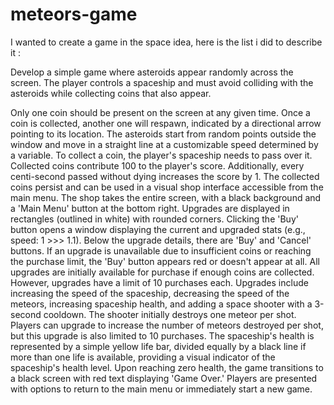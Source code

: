 # meteors-game
I wanted to create a game in the space idea, here is the list i did to describe it :

Develop a simple game where asteroids appear randomly across the screen. The player controls a spaceship and must avoid colliding with the asteroids while collecting coins that also appear.

Only one coin should be present on the screen at any given time. Once a coin is collected, another one will respawn, indicated by a directional arrow pointing to its location.
The asteroids start from random points outside the window and move in a straight line at a customizable speed determined by a variable.
To collect a coin, the player's spaceship needs to pass over it. Collected coins contribute 100 to the player's score. Additionally, every centi-second passed without dying increases the score by 1.
The collected coins persist and can be used in a visual shop interface accessible from the main menu. The shop takes the entire screen, with a black background and a 'Main Menu' button at the bottom right. Upgrades are displayed in rectangles (outlined in white) with rounded corners. Clicking the 'Buy' button opens a window displaying the current and upgraded stats (e.g., speed: 1 >>> 1.1). Below the upgrade details, there are 'Buy' and 'Cancel' buttons. If an upgrade is unavailable due to insufficient coins or reaching the purchase limit, the 'Buy' button appears red or doesn't appear at all.
All upgrades are initially available for purchase if enough coins are collected. However, upgrades have a limit of 10 purchases each. Upgrades include increasing the speed of the spaceship, decreasing the speed of the meteors, increasing spaceship health, and adding a space shooter with a 3-second cooldown. The shooter initially destroys one meteor per shot. Players can upgrade to increase the number of meteors destroyed per shot, but this upgrade is also limited to 10 purchases.
The spaceship's health is represented by a simple yellow life bar, divided equally by a black line if more than one life is available, providing a visual indicator of the spaceship's health level.
Upon reaching zero health, the game transitions to a black screen with red text displaying 'Game Over.' Players are presented with options to return to the main menu or immediately start a new game.
